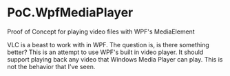 # PoC.WpfMediaPlayer
Proof of Concept for playing video files with WPF's MediaElement

VLC is a beast to work with in WPF. The question is, is there something better? This is an attempt to use WPF's built in video player. It should support playing back any video that Windows Media Player can play. This is not the behavior that I've seen.
